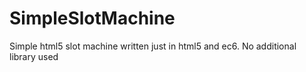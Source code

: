 # SimpleSlotMachine
Simple html5 slot machine written just in html5 and ec6. No additional library used
